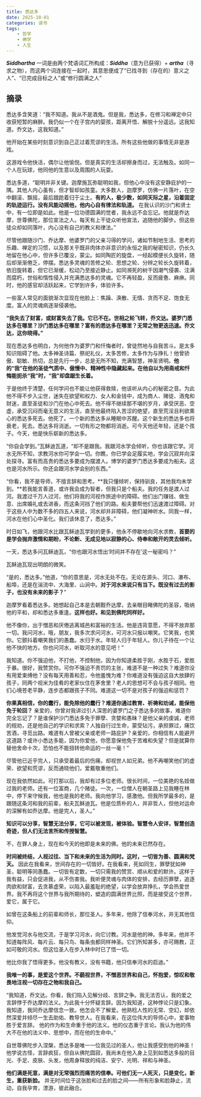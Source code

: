 ```yaml
---
title: 悉达多
date: 2025-10-01
categories: 读书
tags:
    - 哲学
    - 佛学
    - 人生
---
```


**_Siddhartha_** 一词是由两个梵语词汇所构成：**_Siddha_**（意为已获得）+ **_artha_**（寻求之物），而这两个词连接在一起时，其意思便成了“已找寻到（存在的）意义之人”、“已完成目标之人”或“修行圆满之人”

## 摘录
悉达多含笑道：“我不知道。我从不是酒鬼。但是我，悉达多，在修习和禅定中只收获短暂的麻醉。我仍似一个在子宫内的婴孩，距离开悟、解脱十分遥远。这我知道。乔文达，这我知道。”

他开始在某些时刻意识到自己正过着荒谬的生活。所有这些他做的事情无非是游戏。

这游戏令他快活，偶尔让他愉悦。但是真实的生活却擦身而过，无法触及。如同一个人在玩球，他同他的生意以及周围的人玩耍。

悉达多道，“聪明并非关键。迦摩施瓦弥聪明如我，但他心中没有这安静庇护的一隅。其他人内心虽有，但才智却如孩童。大多数人，迦摩罗，仿佛一片落叶，在空中翻滚、飘摇，最后踉跄着归于尘土。**有的人，极少数，如同天际之星，沿着固定的轨迹运行。没有风能动摇他，他内心自有律法和轨道。** 在我认识的沙门和贤士中，有一位即是如此。他是一位功德圆满的觉者，我永远不会忘记。他就是乔达摩，世尊佛陀，那位宣法之人。每天有上干徒众听他宣法，追随他的脚步。但这些徒众却如同落叶，内心没有自己的教义和律法。”

尽管他跟随沙门、乔达摩、他婆罗门的父亲习得的学问，诸如节制地生活、思考的乐趣、禅定的习惯，以及那关乎既非肉体亦非意识的永恒之我的秘密知识，仍长久地留在他心中，但许多已覆没，蒙尘。如同陶匠的旋盘，一经起模便长久旋转，随后却渐渐倦乏，停摆。悉达多灵魂的苦修之轮、思想之轮、分辨之轮长久旋转着，依旧旋转着，但它已渐缓，松动乃至接近静止。如同濒死的树干因潮气侵袭、注满而腐朽，世俗和惰性侵入并充满悉达多的灵魂。它不再轻盈，反而疲惫、麻痹。同时，他的感官却活跃起来，它学到许多，体验许多。

一些富人常见的面貌渐次显现在他脸上：焦躁、涣散、无情、贪而不足、饱食无度。富人的灵魂病逐渐侵袭他。

**“我失去了财富，或财富失去了我。它已不在。世相之轮飞转，乔文达。婆罗门悉达多在哪里？沙门悉达多在哪里？富有的悉达多在哪里？无常之物更迭迅速。乔文达，这你晓得。”** 

现在悉达多也明白，为何他作为婆罗门和忏悔者时，曾徒然地与自我苦斗。是太多知识阻碍了他。太多神圣诗篇、祭祀礼仪，太多苦修，太多作为与挣扎！他曾骄傲、聪敏、热切，总是先行一步，总是无所不知，充满智慧，神圣贤明。**他的“我”在他的圣徒气质中、傲慢中、精神性中隐藏起来。在他自以为用斋戒和忏悔能扼杀“我”时，“我”却盘踞生长着。** 

于是他终于清楚，任何学问也不能让他获得救赎，他该听从内心的秘密之音。为此他不得不步入尘世，迷失在欲望和权力、女人和金钱中，成为商人、赌徒、酒鬼和财迷，直至圣徒和沙门在他心中死去。他不得不继续那不堪的岁月，承受厌恶、空虚，承受沉闷而毫无意义的生活，直至他最终陷入苦涩的绝望，直至荒淫且利欲熏心的悉达多死去。他死了。一个新的悉达多从睡眠中苏醒。这个新生的悉达多也将衰老，死去。悉达多将消逝。一切有形之物都将消逝。可今天他还年轻，还是个孩子。今天，他是快乐崭新的悉达多。

“你自会学到。”瓦稣迪瓦道，“却不是跟我。我跟河水学会倾听，你也该跟它学。河水无所不知，求教河水你可学会一切。你瞧，你已学会足履实地，学会沉寂并向深处探寻。富有而高贵的悉达多要成为摆渡人。博学的婆罗门悉达多要成为船夫。这也是河水所示。你还会跟河水学会别的东西。”

“你看，我不是导师，不擅言辞和思考。**我只懂倾听，保持驯良，其他我均未学到。**若我能言善道，或许我会成为智者，但我只是个船夫。我的任务是渡人过河。我渡过千万人过河，他们将我的河视作旅途中的障碍。他们出门赚钱、做生意、出席婚礼或去进香，而这条河挡了他们的路。船夫要帮他们迅速渡过障碍。对于这些人中为数不多的四五人来说，河水却并非障碍，他们凝神听水。同我一样，河水在他们心中圣化。我们该休息了，悉达多。”

时日如飞，他跟河水比跟瓦稣迪瓦学到的更多，他永不停歇地向河水求教，**首要的是学会抛弃激情和期盼，不论断、无成见地以寂静的心、侍奉和敞开的灵去倾听。**

一天，悉达多问瓦稣迪瓦，“你也跟河水悟出‘时间并不存在’这一秘密吗？”

瓦稣迪瓦现出明朗的微笑。

“是的，悉达多。”他道，“你的意思是，河水无处不在。无论在源头、河口、瀑布、船埠，还是在湍流中、大海里、山涧中。**对于河水来说只有当下。既没有过去的影子，也没有未来的影子？**”

迦摩罗看着悉达多。她想起自己本是去朝觐乔达摩，去亲眼目睹佛陀的圣容，吸纳他的平和，却和悉达多重逢。**这样也好。和见到佛陀同样好。**

他不像你，出于憎恶和厌倦逃离城邑和富裕的生活。他是违背意愿，不得不放弃那一切。我问河水，哦，朋友，我多次求问河水，可河水只报以嘲笑。它笑我，也笑你。它颤抖着嘲笑我们的愚蠢。水归于水。年轻人归于年轻人。你儿子待在一个让他不快的地方。你也问河水，听取河水的意见吧！”

我知道。你不强迫他，不打他，不控制他，因为你知道柔胜于刚，水胜于石，爱胜于暴。很好，我赞赏你。可你不强迫不责罚的主张，难道不是一种过失？难道你没有用爱束缚他？没有每天用善和忍，令他羞愧为难？你难道没有强迫这自大放肆的孩子，同两个视米为佳肴的老家伙住在茅舍里？老人的思想可不会与孩子相同。他们心境苍老平静，连步态都跟孩子不同。难道这一切不是对孩子的强迫和惩罚？

**你果真相信，你的蠢行，能免除他的蠢行？难道你通过教育、祈祷和劝诫，能保他免于轮回？** 亲爱的，你曾对我讲过引人深思的婆罗门之子悉达多的故事，难道你完全忘记了？是谁保护沙门悉达多免于罪孽、贪婪和愚昧？是他父亲的虔诚，老师的规劝，还是他自己的学识和求索？人独自行过生命，蒙受玷污，承担罪过，痛饮苦酒，寻觅出路。难道有人曾被父亲或老师一路庇护？亲爱的，你相信有人能避开这道路？或许小悉达多能，因为你爱他，你愿意保他免于苦难和失望？但是就算你替他舍命十次，恐怕也不能扭转他命运的一丝一毫！”

尽管他已近乎完人，只承受着最后的伤痛，却视世人如兄弟。他不再嘲笑他们的虚荣、欲望和荒谬，反而通晓他们，爱戴敬重他们。

现在我依然如此。可打那以后，我却有过多位老师。很长时间，一位美艳的名妓做过我的老师。还有一位富商，几个赌徒。一次，一位僧人在朝圣路上见我睡在林中，停下来守候我，他也是我的老师。我向他学习，感激他。但我所学最多的，是跟随这条河和我的前辈，船夫瓦稣迪瓦。他是位质朴的人，并非哲人，但他对运命的深解有如乔达摩。他是完人，圣人。”

**知识可以分享，智慧无法分享，它可以被发现，被体验。智慧令人安详，智慧创造奇迹，但人们无法言所和传授智慧。** 

不，在罪人身上，现在和今天的他即是未来的佛。他的未来已然存在。

**时间被终结，人视过往、当下和未来的生活为同时。这时，一切皆为善、圆满和梵天。** 因此在我看来，世间存在的一切皆好。在我看来，死如同生，罪孽犹如神圣，聪明等同愚蠢。一切皆有定数，一切只需我的赞赏、顺从和爱的默许。这样于我有益，只会促进我，从不伤害我。我听便灵魂与肉体的安排，去经历罪孽，追逐肉欲和财富，去贪慕虚荣，以陷入最羞耻的绝望，以学会放弃挣扎，学会热爱世界。我不再将这个世界与我所期待的，塑造的圆满世界比照，而是接受这个世界，爱它，属于它。

如曾在这条船上的前辈和师长，那位圣人。多年来，他除了信奉河水，并无其他信仰。

他发觉河水与他交流，于是学习河水，向它讨教。河水是他的神。多年来，他并不知道每阵风、每片云、每只鸟、每条虫都同样神圣。它们所知甚多，亦可赐教，正如可敬的河水。但这位圣人在步入林中时已了悟一切。

他比你我了悟得更多。他没有教义，没有书籍，他只信奉河水的启迪。”

**我唯一的事，是爱这个世界。不藐视世界，不憎恶世界和自己，怀抱爱，惊叹和敬畏地注视一切存在之物和我自己。** 

“我知道，乔文达。你看，我们陷入见解分歧、言辞之争。我无法否认，我的爱之言辞悖于乔达摩的法义。为此我十分怀疑言辞。因为我知道，这种悖论只是幻象。我知道，我同乔达摩信念一致。他怎会不了解爱。他熟稔人性的无常、空幻，却依然深爱并倾尽一生去助佑、教导世人。在我看来，在这位伟大的导师心中，爱事物胜于爱言辞。
他的作为和生命重于他的法义。他的仪态重于言论。我认为他的伟大不在他的法义中、思想中，而在他的生命中。”

自世尊佛陀步入涅槃，悉达多是唯一一位我见过的圣人，他让我感受到他的神圣！他学说古怪，言辞疯狂，但自从佛陀圆寂，我尚未在他入身上见到如悉达多般的目光、手足、皮肤、头发，他周身释放的纯洁、安宁、光明、祥和与神圣。

**他们满是死意，满是对无常强烈而痛苦的信奉。可他们无一人死灭，只是变化，新生，重获新脸。** 并无时间位于这张脸和过去的脸之间——所有形象和脸静止，流动，自我孕育，漂游，彼此融合。
